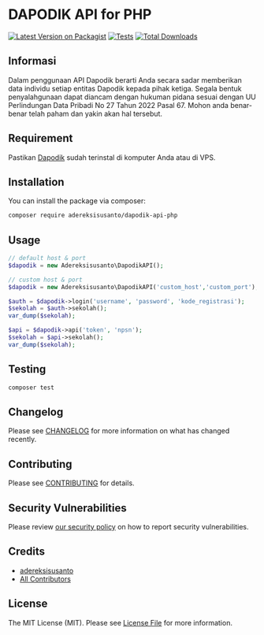 # DAPODIK API for PHP

[![Latest Version on Packagist](https://img.shields.io/packagist/v/adereksisusanto/dapodik-api-php.svg?style=flat-square)](https://packagist.org/packages/adereksisusanto/dapodik-api-php)
[![Tests](https://img.shields.io/github/actions/workflow/status/adereksisusanto/dapodik-api-php/run-tests.yml?branch=main&label=tests&style=flat-square)](https://github.com/adereksisusanto/dapodik-api-php/actions/workflows/run-tests.yml)
[![Total Downloads](https://img.shields.io/packagist/dt/adereksisusanto/dapodik-api-php.svg?style=flat-square)](https://packagist.org/packages/adereksisusanto/dapodik-api-php)

## Informasi
Dalam penggunaan API Dapodik berarti Anda secara sadar memberikan data individu setiap entitas Dapodik kepada pihak ketiga. Segala bentuk penyalahgunaan dapat diancam dengan hukuman pidana sesuai dengan UU Perlindungan Data Pribadi No 27 Tahun 2022 Pasal 67. Mohon anda benar-benar telah paham dan yakin akan hal tersebut.

## Requirement
Pastikan [Dapodik](https://dapo.kemdikbud.go.id/unduhan) sudah terinstal di komputer Anda atau di VPS.

## Installation

You can install the package via composer:

```bash
composer require adereksisusanto/dapodik-api-php
```

## Usage

```php
// default host & port
$dapodik = new Adereksisusanto\DapodikAPI();

// custom host & port
$dapodik = new Adereksisusanto\DapodikAPI('custom_host','custom_port');

$auth = $dapodik->login('username', 'password', 'kode_registrasi');
$sekolah = $auth->sekolah();
var_dump($sekolah);

$api = $dapodik->api('token', 'npsn');
$sekolah = $api->sekolah();
var_dump($sekolah);
```

## Testing

```bash
composer test
```

## Changelog

Please see [CHANGELOG](CHANGELOG.md) for more information on what has changed recently.

## Contributing

Please see [CONTRIBUTING](https://github.com/spatie/.github/blob/main/CONTRIBUTING.md) for details.

## Security Vulnerabilities

Please review [our security policy](../../security/policy) on how to report security vulnerabilities.

## Credits

- [adereksisusanto](https://github.com/adereksisusanto)
- [All Contributors](../../contributors)

## License

The MIT License (MIT). Please see [License File](LICENSE.md) for more information.
